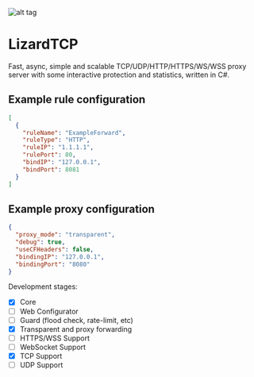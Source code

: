 
![alt tag](https://github.com/GiaNTizmO/LizardTCP/blob/master/bg.png)
# LizardTCP
Fast, async, simple and scalable TCP/UDP/HTTP/HTTPS/WS/WSS proxy server with some interactive protection and statistics, written in C#.

## Example rule configuration

```json
[
  {
    "ruleName": "ExampleForward",
    "ruleType": "HTTP",
    "ruleIP": "1.1.1.1",
    "rulePort": 80,
    "bindIP": "127.0.0.1",
    "bindPort": 8081
  }
]
```

## Example proxy configuration

```json
{
  "proxy_mode": "transparent",
  "debug": true,
  "useCFHeaders": false,
  "bindingIP": "127.0.0.1",
  "bindingPort": "8080"
}
```

Development stages:
- [x] Core
- [ ] Web Configurator
- [ ] Guard (flood check, rate-limit, etc)
- [x] Transparent and proxy forwarding
- [ ] HTTPS/WSS Support
- [ ] WebSocket Support
- [x] TCP Support
- [ ] UDP Support
